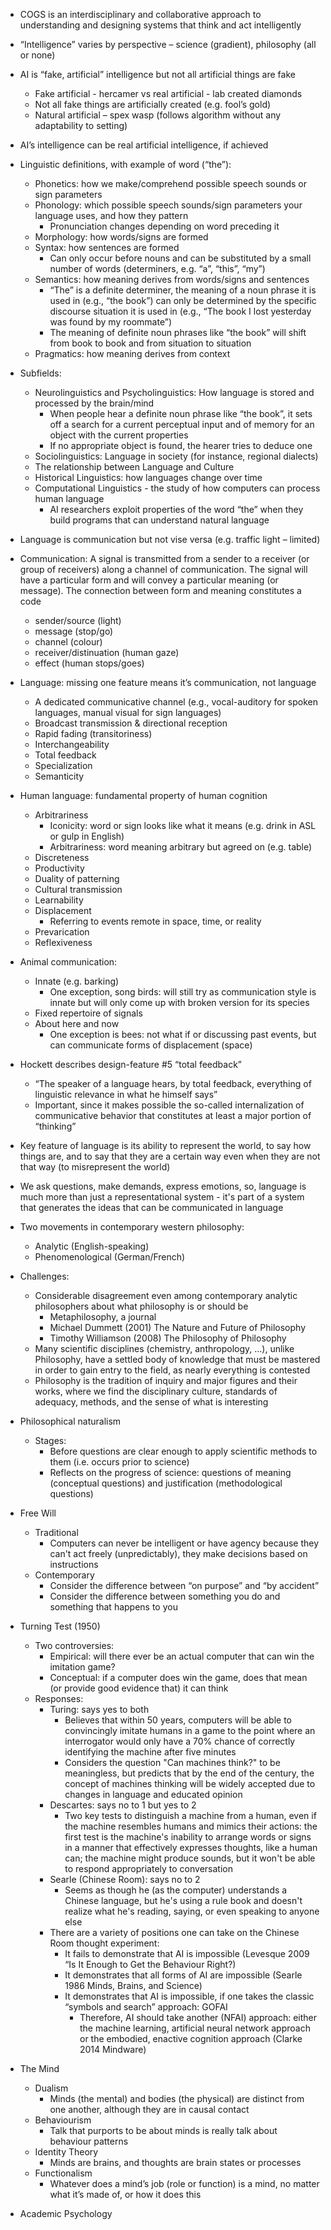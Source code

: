 - COGS is an interdisciplinary and collaborative approach to understanding and designing systems that think and act intelligently
- “Intelligence” varies by perspective – science (gradient), philosophy (all or none)
- AI is “fake, artificial” intelligence but not all artificial things are fake
    - Fake artificial - hercamer vs real artificial - lab created diamonds
    - Not all fake things are artificially created (e.g. fool’s gold)
    - Natural artificial – spex wasp (follows algorithm without any adaptability to setting)
- AI’s intelligence can be real artificial intelligence, if achieved


- Linguistic definitions, with example of word (“the”):    
    - Phonetics: how we make/comprehend possible speech sounds or sign parameters
    - Phonology: which possible speech sounds/sign parameters your language uses, and how they pattern
        - Pronunciation changes depending on word preceding it
    - Morphology: how words/signs are formed
    - Syntax: how sentences are formed
        - Can only occur before nouns and can be substituted by a small number of words (determiners, e.g. “a”, “this”, “my”)
    - Semantics: how meaning derives from words/signs and sentences
        - “The” is a definite determiner, the meaning of a noun phrase it is used in (e.g., “the book”) can only be determined by the specific discourse situation it is used in (e.g., “The book I lost yesterday was found by my roommate”)
        - The meaning of definite noun phrases like “the book” will shift from book to book and from situation to situation
    - Pragmatics: how meaning derives from context
        
- Subfields:
    - Neurolinguistics and Psycholinguistics: How language is stored and processed by the brain/mind
        - When people hear a definite noun phrase like “the book”, it sets off a search for a current perceptual input and of memory for an object with the current properties
        - If no appropriate object is found, the hearer tries to deduce one
    - Sociolinguistics: Language in society (for instance, regional dialects)
    - The relationship between Language and Culture
    - Historical Linguistics: how languages change over time
    - Computational Linguistics - the study of how computers can process human language
        - AI researchers exploit properties of the word “the” when they build programs that can understand natural language
            
- Language is communication but not vise versa (e.g. traffic light – limited)
- Communication: A signal is transmitted from a sender to a receiver (or group of receivers) along a channel of communication. The signal will have a particular form and will convey a particular meaning (or message). The connection between form and meaning constitutes a code
    - sender/source (light)
    - message (stop/go)
    - channel (colour)
    - receiver/distinuation (human gaze)
    - effect (human stops/goes)
        
- Language: missing one feature means it’s communication, not language
    - A dedicated communicative channel (e.g., vocal-auditory for spoken languages, manual visual for sign languages)
    - Broadcast transmission & directional reception
    - Rapid fading (transitoriness)
    - Interchangeability
    - Total feedback
    - Specialization
    - Semanticity
        
- Human language: fundamental property of human cognition 
    - Arbitrariness
        - Iconicity: word or sign looks like what it means (e.g. drink in ASL or gulp in English)
        - Arbitrariness: word meaning arbitrary but agreed on (e.g. table)
    - Discreteness
    - Productivity
    - Duality of patterning
    - Cultural transmission
    - Learnability
    - Displacement
        - Referring to events remote in space, time, or reality
    - Prevarication
    - Reflexiveness
- Animal communication:
    - Innate (e.g. barking)
        - One exception, song birds: will still try as communication style is innate but will only come up with broken version for its species
    - Fixed repertoire of signals
    - About here and now
        - One exception is bees: not what if or discussing past events, but can communicate forms of displacement (space)

-   Hockett describes design-feature #5 “total feedback”  
	- “The speaker of a language hears, by total feedback, everything of linguistic relevance in what he himself says”  
	- Important, since it makes possible the so-called internalization of   communicative behavior that constitutes at least a major portion of  “thinking”
- Key feature of language is its ability to represent the world, to say how things are, and to say that they are a certain way even when they are not that way (to misrepresent the world)
- We ask questions, make demands, express emotions, so, language is much more than just a representational system - it's part of a system that generates the ideas that can be communicated in language
- Two movements in contemporary western philosophy:  
	- Analytic (English-speaking)  
	- Phenomenological (German/French)
- Challenges:
	- Considerable disagreement even among contemporary analytic philosophers about what philosophy is or should be
		- Metaphilosophy, a journal  
		- Michael Dummett (2001) The Nature and Future of Philosophy  
		- Timothy Williamson (2008) The Philosophy of Philosophy
	- Many scientific disciplines (chemistry, anthropology, ...), unlike Philosophy, have a settled body of knowledge that must be mastered in order to gain entry to the field, as nearly everything is contested
	- Philosophy is the tradition of inquiry and major figures and their works, where we find the disciplinary culture, standards of adequacy, methods, and the sense of what is interesting
- Philosophical naturalism
	- Stages:
		- Before questions are clear enough to apply scientific methods to them (i.e. occurs prior to science)
		- Reflects on the progress of science: questions of meaning (conceptual questions) and justification (methodological questions)
- Free Will
	- Traditional
		- Computers can never be intelligent or have agency because they can't act freely (unpredictably), they make decisions based on instructions
	- Contemporary
		- Consider the difference between “on purpose” and “by accident”
		- Consider the difference between something you do and something that happens to you
- Turning Test (1950)
	- Two controversies:
		- Empirical: will there ever be an actual computer that can win the imitation game?  
		- Conceptual: if a computer does win the game, does that mean (or provide good evidence that) it can think
	- Responses:
		- Turing: says yes to both 
			- Believes that within 50 years, computers will be able to convincingly imitate humans in a game to the point where an interrogator would only have a 70% chance of correctly identifying the machine after five minutes
			- Considers the question "Can machines think?" to be meaningless, but predicts that by the end of the century, the concept of machines thinking will be widely accepted due to changes in language and educated opinion
		- Descartes: says no to 1 but yes to 2
			- Two key tests to distinguish a machine from a human, even if the machine resembles humans and mimics their actions: the first test is the machine's inability to arrange words or signs in a manner that effectively expresses thoughts, like a human can; the machine might produce sounds, but it won't be able to respond appropriately to conversation
		- Searle (Chinese Room): says no to 2
			- Seems as though he (as the computer) understands a Chinese language, but he's using a rule book and doesn't realize what he's reading, saying, or even speaking to anyone else
		- There are a variety of positions one can take on the Chinese Room thought experiment:  
			- It fails to demonstrate that AI is impossible (Levesque 2009 “Is It Enough to Get the Behaviour Right?)  
			- It demonstrates that all forms of AI are impossible (Searle 1986 Minds, Brains, and Science)  
			- It demonstrates that AI is impossible, if one takes the classic “symbols and search” approach: GOFAI
				- Therefore, AI should take another (NFAI) approach: either the machine learning, artificial neural network approach or the embodied, enactive cognition approach (Clarke 2014 Mindware)
- The Mind
	- Dualism  
		- Minds (the mental) and bodies (the physical) are distinct from one another, although they are in causal contact
	- Behaviourism  
		- Talk that purports to be about minds is really talk about behaviour patterns  
	- Identity Theory  
		- Minds are brains, and thoughts are brain states or processes
	- Functionalism  
		- Whatever does a mind’s job (role or function) is a mind, no matter what it’s made of, or how it does this
	
- Academic Psychology 

